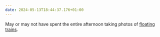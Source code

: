 ```yaml
---
date: 2024-05-13T18:44:37.176+01:00
---
```


May or may not have spent the entire afternoon taking photos of [floating trains](https://en.wikipedia.org/wiki/Wuppertal_Schwebebahn). 

